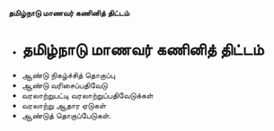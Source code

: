 **தமிழ்நாடு மாணவர் கணினித் திட்டம்**
- # தமிழ்நாடு மாணவர் கணினித் திட்டம்
- ஆண்டு நிகழ்ச்சித் தொகுப்பு
- ஆண்டு வரிசைப்பதிவேடு
- வரலாற்றுபட்டி வரலாற்றுப்பதிவேடுக்கள்
- வரலாற்று ஆதார ஏடுகள்
- ஆண்டுத் தொகுப்பேடுகள்.

